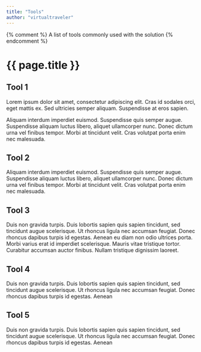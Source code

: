 ```yaml
---
title: "Tools"
author: "virtualtraveler"
---
```


{% comment %}
    A list of tools commonly used with the solution
{% endcomment %}


# {{ page.title }}

## Tool 1

Lorem ipsum dolor sit amet, consectetur adipiscing elit. Cras id sodales orci, eget mattis ex. Sed ultricies semper aliquam. Suspendisse at eros sapien. 

Aliquam interdum imperdiet euismod. Suspendisse quis semper augue. Suspendisse aliquam luctus libero, aliquet ullamcorper nunc. Donec dictum urna vel finibus tempor. Morbi at tincidunt velit. Cras volutpat porta enim nec malesuada. 

## Tool 2

Aliquam interdum imperdiet euismod. Suspendisse quis semper augue. Suspendisse aliquam luctus libero, aliquet ullamcorper nunc. Donec dictum urna vel finibus tempor. Morbi at tincidunt velit. Cras volutpat porta enim nec malesuada. 

## Tool 3

Duis non gravida turpis. Duis lobortis sapien quis sapien tincidunt, sed tincidunt augue scelerisque. Ut rhoncus ligula nec accumsan feugiat. Donec rhoncus dapibus turpis id egestas. Aenean eu diam non odio ultrices porta. Morbi varius erat id imperdiet scelerisque. Mauris vitae tristique tortor. Curabitur accumsan auctor finibus. Nullam tristique dignissim laoreet.

## Tool 4

Duis non gravida turpis. Duis lobortis sapien quis sapien tincidunt, sed tincidunt augue scelerisque. Ut rhoncus ligula nec accumsan feugiat. Donec rhoncus dapibus turpis id egestas. Aenean

## Tool 5

Duis non gravida turpis. Duis lobortis sapien quis sapien tincidunt, sed tincidunt augue scelerisque. Ut rhoncus ligula nec accumsan feugiat. Donec rhoncus dapibus turpis id egestas. Aenean